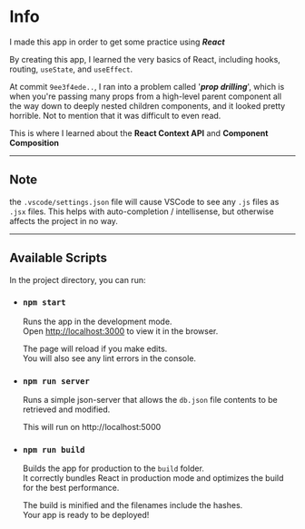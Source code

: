 
# Info

I made this app in order to get some practice using ***React***

By creating this app, I learned the very basics of React, including hooks, routing, `useState`, and `useEffect`.

At commit `9ee3f4ede..`, I ran into a problem called '***prop drilling***', which is when you're passing many props from a high-level parent component all the way down to deeply nested children components, and it looked pretty horrible. Not to mention that it was difficult to even read.

This is where I learned about the **React Context API** and **Component Composition**

---
## Note

the `.vscode/settings.json` file will cause VSCode to see any `.js` files as `.jsx` files. This helps with auto-completion / intellisense, but otherwise affects the project in no way.

---

## Available Scripts

In the project directory, you can run:

- ### `npm start`

    Runs the app in the development mode.\
    Open [http://localhost:3000](http://localhost:3000) to view it in the browser.

    The page will reload if you make edits.\
    You will also see any lint errors in the console.


- ### `npm run server`

    Runs a simple json-server that allows the `db.json` file contents to be retrieved and modified.

    This will run on http://localhost:5000


- ### `npm run build`

    Builds the app for production to the `build` folder.\
    It correctly bundles React in production mode and optimizes the build for the   best performance.

    The build is minified and the filenames include the hashes.\
    Your app is ready to be deployed!
